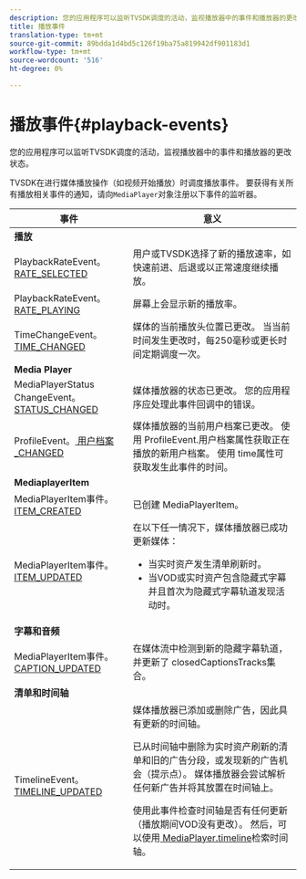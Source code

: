 ```yaml
---
description: 您的应用程序可以监听TVSDK调度的活动，监视播放器中的事件和播放器的更改状态。
title: 播放事件
translation-type: tm+mt
source-git-commit: 89bdda1d4bd5c126f19ba75a819942df901183d1
workflow-type: tm+mt
source-wordcount: '516'
ht-degree: 0%

---
```



# 播放事件{#playback-events}

您的应用程序可以监听TVSDK调度的活动，监视播放器中的事件和播放器的更改状态。

TVSDK在进行媒体播放操作（如视频开始播放）时调度播放事件。 要获得有关所有播放相关事件的通知，请向`MediaPlayer`对象注册以下事件的监听器。

<table frame="all" colsep="1" rowsep="1" id="table_922EEA3DE0BD47BA982E11F890CA0A6B"> 
 <thead> 
  <tr rowsep="1"> 
   <th colname="1" class="entry"> 事件 </th> 
   <th colname="2" class="entry"> 意义 </th> 
  </tr> 
 </thead>
 <tbody> 
  <tr rowsep="1"> 
   <td colname="1"><b>播放</b> </td> 
   <td colname="2"> </td>
  </tr> 
  <tr rowsep="1"> 
   <td colname="1">PlaybackRateEvent。<a href="https://help.adobe.com/en_US/primetime/api/psdk/asdoc-dhls_1.4/com/adobe/mediacore/events/PlaybackRateEvent.html#RATE_SELECTED" format="html" scope="external"> RATE_SELECTED</a> </td> 
   <td colname="2"> 用户或TVSDK选择了新的播放速率，如快速前进、后退或以正常速度继续播放。 </td> 
  </tr> 
  <tr rowsep="1"> 
   <td colname="1">PlaybackRateEvent。<a href="https://help.adobe.com/en_US/primetime/api/psdk/asdoc-dhls_1.4/com/adobe/mediacore/events/PlaybackRateEvent.html#RATE_PLAYING" format="html" scope="external"> RATE_PLAYING</a> </td> 
   <td colname="2"> 屏幕上会显示新的播放率。 </td> 
  </tr> 
  <tr rowsep="1"> 
   <td colname="1"> TimeChangeEvent。<a href="https://help.adobe.com/en_US/primetime/api/psdk/asdoc-dhls_1.4/com/adobe/mediacore/events/TimeChangeEvent.html#TIME_CHANGED" format="html" scope="external"> TIME_CHANGED</a> </td> 
   <td colname="2"> 媒体的当前播放头位置已更改。 当当前时间发生更改时，每250毫秒或更长时间定期调度一次。 </td> 
  </tr> 
  <tr rowsep="1"> 
   <td colname="1"><b>Media Player</b> </td> 
   <td colname="2"> </td>
  </tr> 
  <tr rowsep="1"> 
   <td colname="1">MediaPlayerStatus ChangeEvent。<a href="https://help.adobe.com/en_US/primetime/api/psdk/asdoc-dhls_1.4/com/adobe/mediacore/events/MediaPlayerStatusChangeEvent.html#STATUS_CHANGED" format="html" scope="external"> STATUS_CHANGED</a> </td> 
   <td colname="2"> 媒体播放器的状态已更改。 您的应用程序应处理此事件回调中的错误。 </td> 
  </tr> 
  <tr rowsep="1"> 
   <td colname="1">ProfileEvent。<a href="https://help.adobe.com/en_US/primetime/api/psdk/asdoc-dhls_1.4/com/adobe/mediacore/events/ProfileEvent.html#PROFILE_CHANGED" format="html" scope="external"> 用户档案_CHANGED</a> </td> 
   <td colname="2">媒体播放器的当前用户档案已更改。 使用<span class="codeph"> ProfileEvent.用户档案</span>属性获取正在播放的新用户档案。 使用<span class="codeph"> time</span>属性可获取发生此事件的时间。 </td> 
  </tr> 
  <tr rowsep="1"> 
   <td colname="1"><b>MediaplayerItem</b> </td> 
   <td colname="2"> </td>
  </tr> 
  <tr rowsep="1"> 
   <td colname="1">MediaPlayerItem事件。<a href="https://help.adobe.com/en_US/primetime/api/psdk/asdoc-dhls_1.4/com/adobe/mediacore/events/MediaPlayerItemEvent.html#ITEM_CREATED" format="html" scope="external"> ITEM_CREATED</a> </td> 
   <td colname="2">已创建<span class="codeph"> MediaPlayerItem</span>。 </td> 
  </tr> 
  <tr rowsep="1"> 
   <td colname="1">MediaPlayerItem事件。<a href="https://help.adobe.com/en_US/primetime/api/psdk/asdoc-dhls_1.4/com/adobe/mediacore/events/MediaPlayerItemEvent.html#ITEM_UPDATED" format="html" scope="external"> ITEM_UPDATED</a> </td> 
   <td colname="2">在以下任一情况下，媒体播放器已成功更新媒体： 
    <ul id="ul_E4D1A1D468544C3B9F8046E9B68A956D"> 
     <li id="li_35A2A417BF924E039D9CB36CFBCDFEB6">当实时资产发生清单刷新时。 </li> 
     <li id="li_E7AB380C212B4011B07C3B313282681C">当VOD或实时资产包含隐藏式字幕并且首次为隐藏式字幕轨道发现活动时。 </li> 
    </ul> </td> 
  </tr> 
  <tr rowsep="1"> 
   <td colname="1"><b>字幕和音频</b> </td> 
   <td colname="2"> </td>
  </tr> 
  <tr rowsep="1"> 
   <td colname="1"> MediaPlayerItem事件。<a href="https://help.adobe.com/en_US/primetime/api/psdk/asdoc-dhls_1.4/com/adobe/mediacore/events/MediaPlayerItemEvent.html#CAPTION_UPDATED" format="html" scope="external"> CAPTION_UPDATED</a> </td> 
   <td colname="2">在媒体流中检测到新的隐藏字幕轨道，并更新了<span class="codeph"> closedCaptionsTracks</span>集合。 </td> 
  </tr> 
  <tr rowsep="1"> 
   <td colname="1"><b>清单和时间轴</b> </td> 
   <td colname="2"> </td>
  </tr> 
  <tr rowsep="0"> 
   <td colname="1">TimelineEvent。<a href="https://help.adobe.com/en_US/primetime/api/psdk/asdoc-dhls_1.4/com/adobe/mediacore/events/TimelineEvent.html#TIMELINE_UPDATED" format="html" scope="external"> TIMELINE_UPDATED</a> </td> 
   <td colname="2">媒体播放器已添加或删除广告，因此具有更新的时间轴。 <p>已从时间轴中删除为实时资产刷新的清单和旧的广告分段，或发现新的广告机会（提示点）。 媒体播放器会尝试解析任何新广告并将其放置在时间轴上。 </p> <p> 使用此事件检查时间轴是否有任何更新（播放期间VOD没有更改）。 然后，可以使用<a href="https://help.adobe.com/en_US/primetime/api/psdk/asdoc-dhls_1.4/com/adobe/mediacore/MediaPlayer.html#timeline" format="html" scope="external"> MediaPlayer.timeline</a>检索时间轴。 </p> </td> 
  </tr> 
 </tbody> 
</table>

